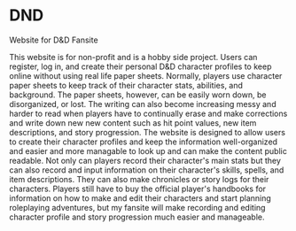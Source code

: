 # DND
Website for D&amp;D Fansite

This website is for non-profit and is a hobby side project. Users can register, log in, and create their 
personal D&D character profiles to keep online without using real life paper sheets. Normally, players use character paper
sheets to keep track of their character stats, abilities, and background. The paper sheets, however, can be easily worn down, 
be disorganized, or lost. The writing can also become increasing messy and harder to read when players have to continually 
erase  and make corrections and write down new new content such as hit point values, new item descriptions, and story 
progression. The website is designed to allow users to create their character profiles and keep the information well-organized
and easier and more managable to look up and can make the content public readable. Not only can players record their 
character's main stats but they can also record and input information on their character's skills, spells, and item 
descriptions. They can also make chronicles or story logs for their characters. Players still have to buy the official player's
handbooks for information on how  to make and edit their characters and start planning roleplaying adventures, but my 
fansite will make recording and editing character profile and story progression much easier and manageable.
